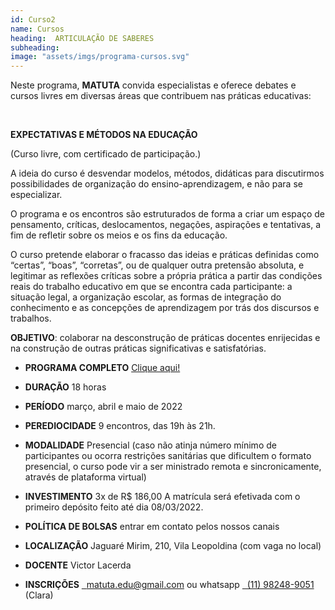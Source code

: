 ```yaml
---
id: Curso2
name: Cursos
heading:  ARTICULAÇÃO DE SABERES
subheading: 
image: "assets/imgs/programa-cursos.svg"
---
```


Neste programa, **MATUTA** convida especialistas e oferece debates e cursos livres em diversas áreas que contribuem nas práticas educativas:

⠀

**EXPECTATIVAS E MÉTODOS NA EDUCAÇÃO** 

(Curso livre, com certificado de participação.) 

A ideia do curso é desvendar modelos, métodos, didáticas para discutirmos possibilidades de organização do ensino-aprendizagem, e não para se especializar.

O programa e os encontros são estruturados de forma a criar um espaço de pensamento, críticas, deslocamentos, negações, aspirações e tentativas, a fim de refletir sobre os meios e os fins da educação.

O curso pretende elaborar o fracasso das ideias e práticas definidas como “certas”, “boas”, “corretas”, ou de qualquer outra pretensão absoluta, e legitimar as reflexões críticas sobre a própria prática a partir das condições reais do trabalho educativo em que se encontra cada participante: a situação legal, a organização escolar, as formas de integração do conhecimento e as concepções de aprendizagem por trás dos discursos e trabalhos.

**OBJETIVO**: colaborar na desconstrução de práticas docentes enrijecidas e na construção de outras práticas significativas e satisfatórias.
 
- **PROGRAMA COMPLETO** [Clique aqui!](programa)

- **DURAÇÃO** 18 horas
 
- **PERÍODO** março, abril e maio de 2022
 
- **PEREDIOCIDADE** 9 encontros, das 19h às 21h.
 
- **MODALIDADE** Presencial (caso não atinja número mínimo de participantes ou ocorra restrições sanitárias que dificultem o formato presencial, o curso pode vir a ser ministrado remota e sincronicamente, através de plataforma virtual)
 
- **INVESTIMENTO** 3x de R$ 186,00
A matrícula será efetivada com o primeiro depósito feito até dia 08/03/2022.
 
 - **POLÍTICA DE BOLSAS** entrar em contato pelos nossos canais

- **LOCALIZAÇÃO** Jaguaré Mirim, 210, Vila Leopoldina (com vaga no local)

- **DOCENTE** Victor Lacerda 

- **INSCRIÇÕES** <a href="mailto:matuta.edu@gmail.com"> &nbsp; matuta.edu@gmail.com </a> ou whatsapp <a href="https://wa.me/5511982489051?text=Olá,%20entro%20em%20contato%20sobre%20a%20matuta"> &nbsp; (11) 98248-9051 </a> (Clara)